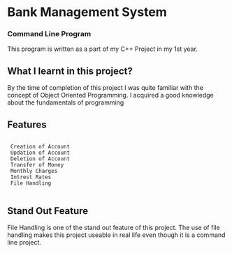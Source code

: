 # Bank Management System
### Command Line Program

This program is written as a part of my C++ Project in my 1st year.

## What I learnt in this project?

By the time of completion of this project I was quite familiar with the concept of Object Oriented Programming. I acquired a good knowledge about the fundamentals of programming

## Features

```

 Creation of Account
 Updation of Account
 Deletion of Account
 Transfer of Money
 Monthly Charges
 Intrest Rates
 File Handling
 
 ```

## Stand Out Feature

File Handling is one of the stand out feature of this project. The use of file handling makes this project useable in real life even though it is a command line project.
